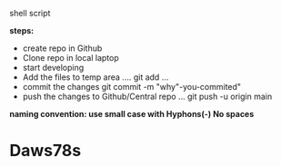 shell script

**steps:**
* create repo in Github
* Clone repo in local laptop
* start developing
* Add the files to temp area
....
git add <file-name>
...
* commit the changes
git commit -m "why"-you-commited"
* push the changes to Github/Central repo
...
git push -u origin main

**naming convention: use small case with Hyphons(-) No spaces**
# Daws78s
